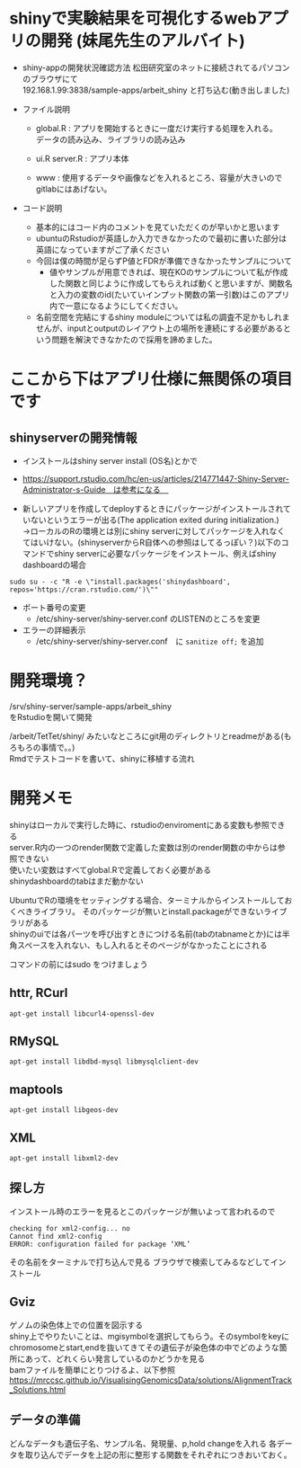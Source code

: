 # shinyで実験結果を可視化するwebアプリの開発 (妹尾先生のアルバイト)
- shiny-appの開発状況確認方法
松田研究室のネットに接続されてるパソコンのブラウザにて  
192.168.1.99:3838/sample-apps/arbeit_shiny
と打ち込む(動き出しました)

- ファイル説明
	- global.R : アプリを開始するときに一度だけ実行する処理を入れる。  
	データの読み込み、ライブラリの読み込み

	- ui.R server.R : アプリ本体

	- www : 使用するデータや画像などを入れるところ、容量が大きいのでgitlabにはあげない。

- コード説明
  - 基本的にはコード内のコメントを見ていただくのが早いかと思います
  - ubuntuのRstudioが英語しか入力できなかったので最初に書いた部分は英語になっていますがご了承ください
  - 今回は僕の時間が足らずP値とFDRが準備できなかったサンプルについて
    - 値やサンプルが用意できれば、現在KOのサンプルについて私が作成した関数と同じように作成してもらえれば動くと思いますが、関数名と入力の変数のid(たいていインプット関数の第一引数)はこのアプリ内で一意になるようにしてください。
  - 名前空間を完結にするshiny moduleについては私の調査不足かもしれませんが、inputとoutputのレイアウト上の場所を連続にする必要があるという問題を解決できなかたので採用を諦めました。

# ここから下はアプリ仕様に無関係の項目です
## shinyserverの開発情報
- インストールはshiny server install (OS名)とかで

- https://support.rstudio.com/hc/en-us/articles/214771447-Shiny-Server-Administrator-s-Guide　は参考になる　

- 新しいアプリを作成してdeployするときにパッケージがインストールされていないというエラーが出る(The application exited during initialization.)  
→ローカルのRの環境とは別にshiny serverに対してパッケージを入れなくてはいけない。(shinyserverからR自体への参照はしてるっぽい？)以下のコマンドでshiny serverに必要なパッケージをインストール、例えばshiny dashboardの場合  
``` 
sudo su - -c "R -e \"install.packages('shinydashboard', repos='https://cran.rstudio.com/')\""
```

* ポート番号の変更
	* /etc/shiny-server/shiny-server.conf のLISTENのところを変更
* エラーの詳細表示
	* /etc/shiny-server/shiny-server.conf　に `sanitize off;` を追加


# 開発環境？
/srv/shiny-server/sample-apps/arbeit_shiny  
をRstudioを開いて開発

/arbeit/TetTet/shiny/
みたいなところにgit用のディレクトリとreadmeがある(もろもろの事情で。。)  
Rmdでテストコードを書いて、shinyに移植する流れ  


# 開発メモ
shinyはローカルで実行した時に、rstudioのenviromentにある変数も参照できる  
server.R内の一つのrender関数で定義した変数は別のrender関数の中からは参照できない  
使いたい変数はすべてglobal.Rで定義しておく必要がある  
shinydashboardのtabはまだ動かない  


UbuntuでRの環境をセッティングする場合、ターミナルからインストールしておくべきライブラリ。
そのパッケージが無いとinstall.packageができないライブラリがある  
shinyのuiでは各パーツを呼び出すときにつける名前(tabのtabnameとか)には半角スペースを入れない、もし入れるとそのページがなかったことにされる  


コマンドの前にはsudo をつけましょう
## httr, RCurl
```
apt-get install libcurl4-openssl-dev
```
## RMySQL
```
apt-get install libdbd-mysql libmysqlclient-dev
```

## maptools
```
apt-get install libgeos-dev
```

## XML
```
apt-get install libxml2-dev
```
## 探し方

インストール時のエラーを見るとこのパッケージが無いよって言われるので
```
checking for xml2-config... no
Cannot find xml2-config
ERROR: configuration failed for package ‘XML’
```

その名前をターミナルで打ち込んで見る
ブラウザで検索してみるなどしてインストール



## Gviz
ゲノムの染色体上での位置を図示する  
shiny上でやりたいことは、mgisymbolを選択してもらう。そのsymbolをkeyにchromosomeとstart,endを抜いてきてその遺伝子が染色体の中でどのような箇所にあって、どれくらい発言しているのかどうかを見る  
bamファイルを簡単にとりつけるよ、以下参照
https://mrccsc.github.io/VisualisingGenomicsData/solutions/AlignmentTrack_Solutions.html
## データの準備
どんなデータも遺伝子名、サンプル名、発現量、p,hold changeを入れる
各データを取り込んでデータを上記の形に整形する関数をそれぞれにつきおいておく。 
